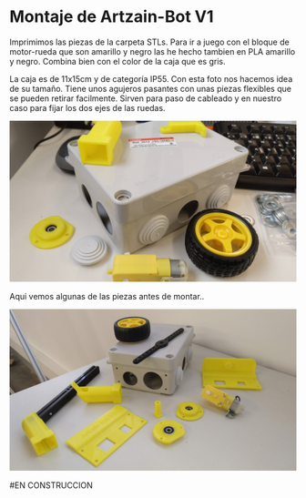 # Montaje de Artzain-Bot V1

Imprimimos las piezas de la carpeta STLs. Para ir a juego con el bloque de motor-rueda que son amarillo y negro las he hecho tambien en PLA amarillo y negro. Combina bien con el color de la caja que es gris.

La caja es de 11x15cm y de categoría IP55. Con esta foto nos hacemos idea de su tamaño. Tiene unos agujeros pasantes con unas piezas flexibles que se pueden retirar facilmente. Sirven para paso de cableado y en nuestro caso para fijar los dos ejes de las ruedas.

![Caja de ArtzainBot](Imagenes/Caja.jpg)

Aqui vemos algunas de las piezas antes de montar..

![Piezas3D](Imagenes/Piezas3D.jpg)

#EN CONSTRUCCION



